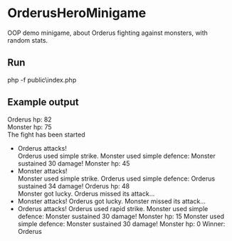 # OrderusHeroMinigame
OOP demo minigame, about Orderus fighting against monsters, with random stats.

## Run
php -f public\index.php

## Example output
Orderus hp: 82              
Monster hp: 75              
The fight has been started  
- Orderus attacks!          
Orderus used simple strike. 
Monster used simple defence:
Monster sustained 30 damage!
Monster hp: 45              
- Monster attacks!          
Monster used simple strike. 
Orderus used simple defence:
Orderus sustained 34 damage!
Orderus hp: 48              
Monster got lucky. Orderus missed its attack...
- Monster attacks!
Orderus got lucky. Monster missed its attack...
- Orderus attacks!
Orderus used rapid strike.
Monster used simple defence:
Monster sustained 30 damage!
Monster hp: 15
Monster used simple defence:
Monster sustained 30 damage!
Monster hp: 0
Winner: Orderus
